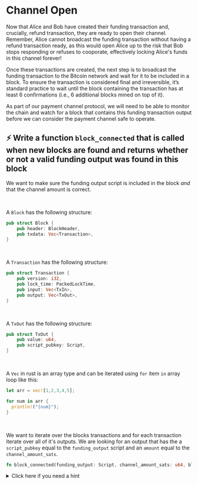 # Channel Open

Now that Alice and Bob have created their funding transaction and, crucially, refund transaction, they are ready to open their channel. Remember, Alice cannot broadcast the funding transaction without having a refund transaction ready, as this would open Alice up to the risk that Bob stops responding or refuses to cooporate, effectively locking Alice's funds in this channel forever! 

Once these transactions are created, the next step is to broadcast the funding transaction to the Bitcoin network and wait for it to be included in a block. To ensure the transaction is considered final and irreversible, it’s standard practice to wait until the block containing the transaction has at least 6 confirmations (i.e., 6 additional blocks mined on top of it).

As part of our payment channel protocol, we will need to be able to monitor the chain and watch for a block that contains this funding transaction output before we can consider the payment channel safe to operate.

## ⚡️ Write a function `block_connected` that is called when new blocks are found and returns whether or not a valid funding output was found in this block

We want to make sure the funding output script is included in the block *and* that the channel amount is correct.

<br/>

A `Block` has the following structure:

```rust
pub struct Block {
    pub header: BlockHeader,
    pub txdata: Vec<Transaction>,
}
```

<br/>

A `Transaction` has the following structure:

```rust
pub struct Transaction {
    pub version: i32,
    pub lock_time: PackedLockTime,
    pub input: Vec<TxIn>,
    pub output: Vec<TxOut>,
}
```

<br/>

A `TxOut` has the following structure:

```rust
pub struct TxOut {
    pub value: u64,
    pub script_pubkey: Script,
}
```

<br/>

A `Vec` in rust is an array type and can be iterated using `for` item `in` array loop like this:

```rust
let arr = vec![1,2,3,4,5];

for num in arr {
  println!("{num}"); 
}
```

<br/>

We want to iterate over the blocks transactions and for each transaction iterate over all of it's outputs.  We are looking for an output that has the a `script_pubkey` equal to the `funding_output` script and an `amount` equal to the `channel_amount_sats`.

```rust
fn block_connected(funding_output: Script, channel_amount_sats: u64, block: Block) -> bool {}
```

<details>
  <summary>Click here if you need a hint</summary>
  <br/>

Psuedo code is provided below.
```rust
fn block_connected(funding_output: ScriptBuf, channel_amount_sats: u64, block: Block) -> bool {
    // for each transaction in block

        // for each output in transaction outputs

            // if output script_pubkey = funding_output AND output value = channel_amount_sats
                    
                // return true
            
    // return false
}
```

</details>